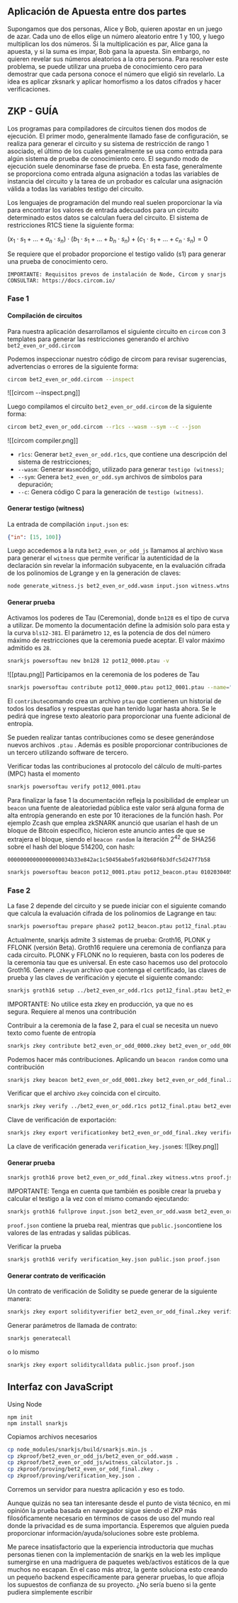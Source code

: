 ## Aplicación de Apuesta entre dos partes

Supongamos que dos personas, Alice y Bob, quieren apostar en un juego de azar. Cada uno de ellos elige un número aleatorio entre 1 y 100, y luego multiplican los dos números. Si la multiplicación es par, Alice gana la apuesta, y si la suma es impar, Bob gana la apuesta. Sin embargo, no quieren revelar sus números aleatorios a la otra persona. Para resolver este problema, se puede utilizar una prueba de conocimiento cero para demostrar que cada persona conoce el número que eligió sin revelarlo. La idea es aplicar zksnark y aplicar homorfismo a los datos cifrados y hacer verificaciones.

## ZKP - GUÍA

Los programas para compiladores de circuitos tienen dos modos de ejecución. El primer modo, generalmente llamado fase de configuración, se realiza para generar el circuito y su sistema de restricción de rango 1 asociado, el último de los cuales generalmente se usa como entrada para algún sistema de prueba de conocimiento cero. El segundo modo de ejecución suele denominarse fase de prueba. En esta fase, generalmente se proporciona como entrada alguna asignación a todas las variables de instancia del circuito y la tarea de un probador es calcular una asignación válida a todas las variables testigo del circuito.

Los lenguajes de programación del mundo real suelen proporcionar la vía para encontrar los valores de entrada adecuados para un circuito determinado estos datos se calculan fuera del circuito. El sistema de restricciones R1CS tiene la siguiente forma:

$(x_1 \cdot s_1 + ... + a_n \cdot s_n) \cdot (b_1 \cdot s_1 + ... + b_n \cdot s_n) + (c_1 \cdot s_1 + ... + c_n \cdot s_n)  = 0$

Se requiere que el probador proporcione el testigo valido (s1) para generar una prueba de conocimiento cero.

	IMPORTANTE: Requisitos prevos de instalación de Node, Circom y snarjs 
	CONSULTAR: https://docs.circom.io/
### Fase 1
#### Compilación de circuitos

Para nuestra aplicación desarrollamos el siguiente circuito en `circom` con 3 templates para generar las restricciones  generando el archivo `bet2_even_or_odd.circom`


Podemos inspeccionar nuestro código de circom para revisar sugerencias, advertencias o errores de la siguiente forma:
```bash
circom bet2_even_or_odd.circom --inspect
```
![[circom --inspect.png]]

Luego compilamos el circuito `bet2_even_or_odd.circom` de la siguiente forma:

```bash
circom bet2_even_or_odd.circom --r1cs --wasm --sym --c --json
```
![[circom compiler.png]]

- `r1cs`: Generar `bet2_even_or_odd.r1cs`, que contiene una descripción del sistema de restricciones;
- `--wasm`: Generar `Wasm`código, utilizado para generar `testigo (witness)`;
- `--sym`: Genera `bet2_even_or_odd.sym` archivos de símbolos para depuración;
- `--c`: Genera código C para la generación de `testigo (witness)`.

#### Generar testigo (witness)

La entrada de compilación `input.json` es:

```json
{"in": [15, 100]}
```

Luego accedemos a la ruta `bet2_even_or_odd_js` llamamos al archivo `Wasm` para generar el `witness` que permite verificar la autenticidad de la declaración sin revelar la información subyacente, en la evaluación cifrada de los polinomios de Lgrange y en la generación de claves:
```bash
node generate_witness.js bet2_even_or_odd.wasm input.json witness.wtns
```

#### Generar prueba

Activamos los poderes de Tau (Ceremonia), donde `bn128` es el tipo de curva a utilizar. De momento la documentación define la admisión solo para esta y la curva `bls12-381`. El parámetro `12`, es la potencia de dos del número máximo de restricciones que la ceremonia puede aceptar. El valor máximo admitido es `28`.
```bash
snarkjs powersoftau new bn128 12 pot12_0000.ptau -v
```
![[ptau.png]]
Participamos en la ceremonia de los poderes de Tau

```bash
snarkjs powersoftau contribute pot12_0000.ptau pot12_0001.ptau --name="Primera Contribucion" -v
```
El `contribute`comando crea un archivo `ptau` que contienen un historial de todos los desafíos y respuestas que han tenido lugar hasta ahora. Se le pedirá que ingrese texto aleatorio para proporcionar una fuente adicional de entropía.

Se pueden realizar tantas contribuciones como se desee generándose nuevos archivos `.ptau` . Además es posible proporcionar contribuciones de un tercero utilizando software de tercero.

Verificar todas las contribuciones al protocolo del cálculo de multi-partes (MPC) hasta el momento 

```bash
snarkjs powersoftau verify pot12_0001.ptau
```

Para finalizar la fase 1 la documentación refleja la posibilidad de emplear un `beacon` una fuente de aleatoriedad pública este valor será alguna forma de alta entropía generando en este por 10 iteraciones de la función hash. Por ejemplo Zcash que emplea zkSNARK anunció que usarían el hash de un bloque de Bitcoin específico, hicieron este anuncio antes de que se extrajera el bloque, siendo el `beacon random` la iteración $2^{42}$ de SHA256 sobre el hash del bloque 514200, con hash:

```
00000000000000000034b33e842ac1c50456abe5fa92b60f6b3dfc5d247f7b58
```

```bash
snarkjs powersoftau beacon pot12_0001.ptau pot12_beacon.ptau 0102030405060708090a0b0c0d0e0f101112131415161718191a1b1c1d1e1f 10 -n="Final Beacon"
```

### Fase 2

La fase 2 depende del circuito y se puede iniciar con el siguiente comando que calcula la evaluación cifrada de los polinomios de Lagrange en tau:
```bash
snarkjs powersoftau prepare phase2 pot12_beacon.ptau pot12_final.ptau -v
```

Actualmente, snarkjs admite 3 sistemas de prueba: Groth16, PLONK y FFLONK (versión Beta). Groth16 requiere una ceremonia de confianza para cada circuito. PLONK y FFLONK no lo requieren, basta con los poderes de la ceremonia tau que es universal. En este caso hacemos uso del protocolo Groth16.
Genere `.zkey`un archivo que contenga el certificado, las claves de prueba y las claves de verificación y ejecute el siguiente comando:

```bash
snarkjs groth16 setup ../bet2_even_or_odd.r1cs pot12_final.ptau bet2_even_or_odd_0000.zkey
```
IMPORTANTE: No utilice esta zkey en producción, ya que no es segura. Requiere al menos una contribución

Contribuir a la ceremonia de la fase 2, para el cual se necesita un nuevo texto como fuente de entropía

```bash
snarkjs zkey contribute bet2_even_or_odd_0000.zkey bet2_even_or_odd_0001.zkey --name="1st Contributor Enmanuel" -v
```

Podemos hacer más contribuciones. Aplicando un `beacon random` como una contribución

```bash
snarkjs zkey beacon bet2_even_or_odd_0001.zkey bet2_even_or_odd_final.zkey 0102030405060708090a0b0c0d0e0f101112131415161718191a1b1c1d1e1f 10 -n="Final Beacon phase2"
```

 Verificar que el archivo `zkey` coincida con el circuito.

```bash
snarkjs zkey verify ../bet2_even_or_odd.r1cs pot12_final.ptau bet2_even_or_odd_final.zkey
```


Clave de verificación de exportación:

```bash
snarkjs zkey export verificationkey bet2_even_or_odd_final.zkey verification_key.json
```


La clave de verificación generada `verification_key.json`es:
![[key.png]]

#### Generar prueba

```bash
snarkjs groth16 prove bet2_even_or_odd_final.zkey witness.wtns proof.json public.json
```

IMPORTANTE: Tenga en cuenta que también es posible crear la prueba y calcular el testigo a la vez con el mismo comando ejecutando:
```bash
snarkjs groth16 fullprove input.json bet2_even_or_odd.wasm bet2_even_or_odd_final.zkey prueba.json public.json
```

`proof.json` contiene la prueba real, mientras que `public.json`contiene los valores de las entradas y salidas públicas.

Verificar la prueba
```bash
snarkjs groth16 verify verification_key.json public.json proof.json
```
#### Generar contrato de verificación

Un contrato de verificación de Solidity se puede generar de la siguiente manera:

```bash
snarkjs zkey export solidityverifier bet2_even_or_odd_final.zkey verifier.sol
```

Generar parámetros de llamada de contrato:

```bash
snarkjs generatecall
```
o lo mismo
```bash
snarkjs zkey export soliditycalldata public.json proof.json
```

## Interfaz con JavaScript

Using Node
```shell
npm init
npm install snarkjs
```

Copiamos archivos necesarios
```bash
cp node_modules/snarkjs/build/snarkjs.min.js .
cp zkproof/bet2_even_or_odd_js/bet2_even_or_odd.wasm .
cp zkproof/bet2_even_or_odd_js/witness_calculator.js .
cp zkproof/proving/bet2_even_or_odd_final.zkey .
cp zkproof/proving/verification_key.json .
```

Corremos un servidor para nuestra aplicación y eso es todo.

Aunque quizás no sea tan interesante desde el punto de vista técnico, en mi opinión la prueba basada en navegador sigue siendo el ZKP más filosóficamente necesario en términos de casos de uso del mundo real donde la privacidad es de suma importancia. Esperemos que alguien pueda proporcionar información/ayuda/soluciones sobre este problema.

Me parece insatisfactorio que la experiencia introductoria que muchas personas tienen con la implementación de snarkjs en la web les implique sumergirse en una madriguera de paquetes web/activos estáticos de la que muchos no escapan. En el caso más atroz, la gente soluciona esto creando un pequeño backend específicamente para generar pruebas, lo que afloja los supuestos de confianza de su proyecto. ¿No sería bueno si la gente pudiera simplemente escribir